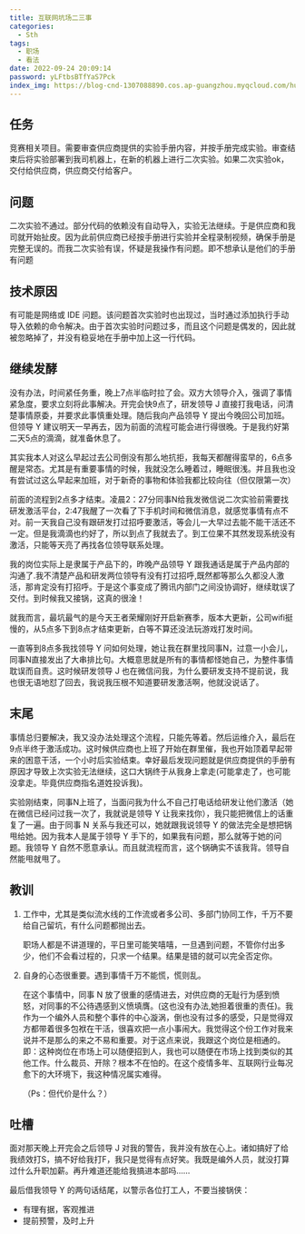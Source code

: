 ```yaml
---
title: 互联网坑场二三事
categories:
  - Sth
tags:
  - 职场
  - 看法
date: 2022-09-24 20:09:14
password: yLFtbsBTfYaS7Pck
index_img: https://blog-cnd-1307088890.cos.ap-guangzhou.myqcloud.com/hulianwangzhichang.jpg
---
```


<!-- more -->
<!-- categories:Dev、Ops、Study、Sth、News、work-->
<!-- tags: 
Python、MySQL、LeetCode、机器学习、Linux、Big Data、Java、BlockChain、Docker、Web 、分布式、
Maven、数据结构、JVM、JavaScript、Crontab、Shell、Ubuntu、VPN、NodeJS、String、VM、Hadoop、
Life、树莓派、Git、Hexo、算法、运维、网络、看法、电影、美学、写作、哲学、文档、绘画、前端、
历史、政治、社会、
 -->
## 任务

竞赛相关项目。需要审查供应商提供的实验手册内容，并按手册完成实验。审查结束后将实验部署到我司机器上，在新的机器上进行二次实验。如果二次实验ok，交付给供应商，供应商交付给客户。



## 问题

二次实验不通过。部分代码的依赖没有自动导入，实验无法继续。于是供应商和我司就开始扯皮。因为此前供应商已经按手册进行实验并全程录制视频，确保手册是完整无误的。而我二次实验有误，怀疑是我操作有问题。即不想承认是他们的手册有问题

## 技术原因

有可能是网络或 IDE 问题。该问题首次实验时也出现过，当时通过添加执行手动导入依赖的命令解决。由于首次实验时问题过多，而且这个问题是偶发的，因此就被忽略掉了，并没有稳妥地在手册中加上这一行代码。

## 继续发酵

没有办法，时间紧任务重，晚上7点半临时拉了会。双方大领导介入，强调了事情紧急度，要求立刻将此事解决。开完会快9点了，研发领导 J 直接打我电话，问清楚事情原委，并要求此事慎重处理。随后我向产品领导 Y 提出今晚回公司加班。但领导 Y 建议明天一早再去，因为前面的流程可能会进行得很晚。于是我约好第二天5点的滴滴，就准备休息了。

其实我本人对这么早起过去公司倒没有那么地抗拒，我每天都醒得蛮早的，6点多醒是常态。尤其是有重要事情的时候，我就没怎么睡着过，睡眠很浅。并且我也没有尝试过这么早起来加班，对于新奇的事物和体验我都比较向往（但仅限第一次）

前面的流程到2点多才结束。凌晨2：27分同事N给我发微信说二次实验前需要找研发激活平台，2:47我醒了一次看了下手机时间和微信消息，就感觉事情有点不对。前一天我自己没有跟研发打过招呼要激活，等会儿一大早过去能不能干活还不一定。但是我滴滴也约好了，所以到点了我就去了。到工位果不其然发现系统没有激活，只能等天亮了再找各位领导联系处理。

我的岗位实际上是隶属于产品下的，昨晚产品领导 Y 跟我通话是属于产品内部的沟通了.我不清楚产品和研发两位领导有没有打过招呼,既然都等那么久都没人激活，那肯定没有打招呼。于是这个事变成了腾讯内部门之间没协调好，继续耽误了交付。到时候我又接锅，这真的很淦！

就我而言，最坑最气的是今天王者荣耀刚好开启新赛季，版本大更新，公司wifi挺慢的，从5点多下到8点才结束更新，白等不算还没法玩游戏打发时间。

一直等到8点多我找领导 Y 问如何处理，她让我在群里找同事N，过意一小会儿，同事N直接发出了大串排比句。大概意思就是所有的事情都怪她自己，为整件事情耽误而自责。这时候研发领导 J 也在微信问我，为什么要研发支持不提前说，我也很无语地怼了回去，我说我压根不知道要研发激活啊，他就没说话了。

## 末尾

事情总归要解决，我又没办法处理这个流程，只能先等着。然后运维介入，最后在9点半终于激活成功。这时候供应商也上班了开始在群里催，我也开始顶着早起带来的困意干活，一个小时后实验结束。幸好最后发现问题就是供应商提供的手册有原因才导致上次实验无法继续，这口大锅终于从我身上拿走(可能拿走了，也可能没拿走。毕竟供应商指名道姓投诉我)。

实验刚结束，同事N上班了，当面问我为什么不自己打电话给研发让他们激活（她在微信已经问过我一次了，我就说是领导 Y 让我来找你），我只能把微信上的话重复了一遍。由于同事 N 关系与我还可以，她就跟我说领导 Y 的做法完全是想把锅甩给她。因为我本人是属于领导 Y 手下的，如果我有问题，那么就等于她的问题。我领导 Y 自然不愿意承认。而且就流程而言，这个锅确实不该我背。领导自然能甩就甩了。


## 教训

1. 工作中，尤其是类似流水线的工作流或者多公司、多部门协同工作，千万不要给自己留坑，有什么问题都抛出去。

   职场人都是不讲道理的，平日里可能笑嘻嘻，一旦遇到问题，不管你付出多少，他们不会看过程的，只求一个结果。结果是错的就可以完全否定你。

   

2. 自身的心态很重要。遇到事情千万不能慌，慌则乱。

   在这个事情中，同事 N 放了很重的感情进去，对供应商的无耻行为感到愤怒，对同事的不公待遇感到义愤填膺。(这也没有办法,她担着很重的责任)。我作为一个编外人员和整个事件的中心漩涡，倒也没有过多的感受，只是觉得双方都带着很多包袱在干活，很喜欢把一点小事闹大。我觉得这个份工作对我来说并不是那么的来之不易和重要。对于这点来说，我跟这个岗位是相通的。即：这种岗位在市场上可以随便招到人，我也可以随便在市场上找到类似的其他工作。什么裁员、开除？根本不在怕的。在这个疫情多年、互联网行业每况愈下的大环境下，我这种情况属实难得。

   （Ps：但代价是什么？）

## 吐槽

面对那天晚上开完会之后领导 J 对我的警告，我并没有放在心上。诸如搞好了给我绩效打S，搞不好给我打F，我只是觉得有点好笑。我既是编外人员，就没打算过什么升职加薪。再升难道还能给我搞进本部吗……



最后借我领导 Y 的两句话结尾，以警示各位打工人，不要当接锅侠：

* 有理有据，客观推进
* 提前预警，及时上升
